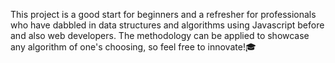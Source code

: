 This project is a good start for beginners and a refresher for professionals who have
dabbled in data structures and algorithms using Javascript before and also web developers.
The methodology can be applied to showcase any algorithm of one's choosing, so feel free
to innovate!🎓
